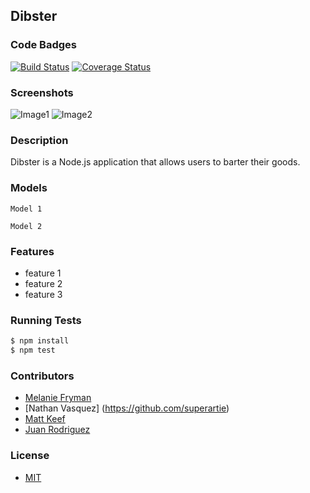 ## Dibster
### Code Badges
[![Build Status](https://travis-ci.org/mlfryman/dibster.svg)](https://travis-ci.org/mlfryman/dibster)
[![Coverage Status](https://coveralls.io/repos/mlfryman/dibster/badge.png)](https://coveralls.io/r/mlfryman/dibster)

### Screenshots
![Image1](https://raw.githubusercontent.com/nss-cohort-2014-06-07/express-template/master/docs/screenshots/one.jpg)
![Image2](https://raw.githubusercontent.com/nss-cohort-2014-06-07/express-template/master/docs/screenshots/two.jpg)

### Description
Dibster is a Node.js application that allows users to barter their goods.

### Models
```
Model 1
```

```
Model 2
```

### Features
- feature 1
- feature 2
- feature 3

### Running Tests
```bash
$ npm install
$ npm test
```

### Contributors
- [Melanie Fryman](https://github.com/mlfryman)
- [Nathan Vasquez] (https://github.com/superartie)
- [Matt Keef](https://github.com/mkeef1)
- [Juan Rodriguez](https://github.com/jjsub)

### License
- [MIT](LICENSE)

